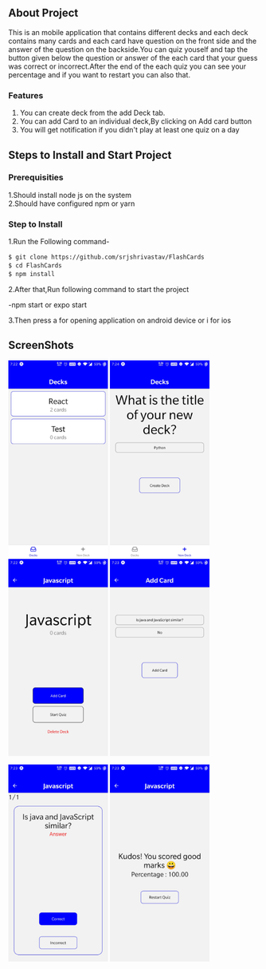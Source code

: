 ## About Project

This is an mobile application that contains different decks and each deck contains many cards and each card have question on the front side and the answer of the question on the backside.You can quiz youself and tap the button given below the question or answer of the each card that your guess was correct or incorrect.After the end of the each quiz you can see your percentage and if you want to restart you can also that.

### Features

1. You can create deck from the add Deck tab.<br />
2. You can add Card to an individual deck,By clicking on Add card button<br />
3. You will get notification if you didn't play at least one quiz on a day

## Steps to Install and Start Project

### Prerequisities

1.Should install node js on the system<br/>
2.Should have configured npm or yarn

### Step to Install

1.Run the Following command-

```bash
$ git clone https://github.com/srjshrivastav/FlashCards
$ cd FlashCards
$ npm install
```

2.After that,Run following command to start the project

-npm start or expo start

3.Then press a for opening application on android device or i for ios

## ScreenShots

<p float="left">
<img src="https://raw.githubusercontent.com/srjshrivastav/FlashCards/master/ScreenShots/Decks.jpg" width="200" height="395"> <img src="https://github.com/srjshrivastav/FlashCards/blob/master/ScreenShots/ADD_DECK.jpg" width="200" height="395">

<img src="https://github.com/srjshrivastav/FlashCards/blob/master/ScreenShots/Ind_Deck.jpg" width="200" height="395">
<img src="https://github.com/srjshrivastav/FlashCards/blob/master/ScreenShots/ADD_CARD.jpg" width="200" height="395">
</p>
<img src="https://github.com/srjshrivastav/FlashCards/blob/master/ScreenShots/Quiz.jpg" width="200" height="395">
<img src="https://github.com/srjshrivastav/FlashCards/blob/master/ScreenShots/Result.jpg" width="200" height="395">
